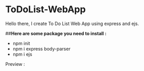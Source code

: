 # ToDoList-WebApp
Hello there, I create To Do List Web App using express and ejs.

##**Here are some package you need to install :**
* npm init
* npm i express body-parser
* npm i ejs

Preview :
